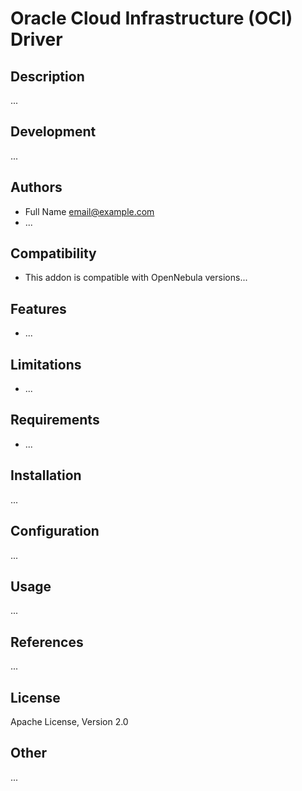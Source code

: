 # Oracle Cloud Infrastructure (OCI) Driver

## Description

...

## Development

...

## Authors

* Full Name [<email@example.com>](email@example.com)
* ...

## Compatibility

* This addon is compatible with OpenNebula versions...

## Features

* ...

## Limitations

* ...

## Requirements

* ...

## Installation

...

## Configuration

...

## Usage

...

## References

...

## License

Apache License, Version 2.0

## Other

...
